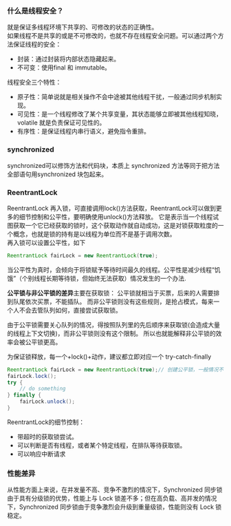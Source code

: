 ### 什么是线程安全？  
就是保证多线程环境下共享的、可修改的状态的正确性。  
如果线程不是共享的或是不可修改的，也就不存在线程安全问题。可以通过两个方法保证线程的安全：
* 封装：通过封装将内部状态隐藏起来。
* 不可变：使用final 和 immutable。  

线程安全三个特性：
* 原子性：简单说就是相关操作不会中途被其他线程干扰，一般通过同步机制实现。
* 可见性：是一个线程修改了某个共享变量，其状态能够立即被其他线程知晓，volatile 就是负责保证可见性的。
* 有序性：是保证线程内串行语义，避免指令重排。
 
 ### synchronized
 synchronized可以修饰方法和代码块，本质上 synchronized 方法等同于把方法全部语句用synchronized 块包起来。
 ### ReentrantLock 
ReentrantLock 再入锁，可直接调用lock()方法获取，ReentrantLock可以做到更多的细节控制和公平性，要明确使用unlock()方法释放。 
它是表示当一个线程试图获取一个它已经获取的锁时，这个获取动作就自动成功，这是对锁获取粒度的一个概念，也就是锁的持有是以线程为单位而不是基于调用次数。  
再入锁可以设置公平性，如下
```Java
ReentrantLock fairLock = new ReentrantLock(true);
```
当公平性为真时，会倾向于将锁赋予等待时间最久的线程。公平性是减少线程“饥饿”（个别线程长期等待锁，但始终无法获取）情况发生的一个办法.   


**公平锁与非公平锁的差异**主要在获取锁：
公平锁就相当于买票，后来的人需要排到队尾依次买票，不能插队。
而非公平锁则没有这些规则，是抢占模式，每来一个人不会去管队列如何，直接尝试获取锁。

由于公平锁需要关心队列的情况，得按照队列里的先后顺序来获取锁(会造成大量的线程上下文切换)，而非公平锁则没有这个限制。
所以也就能解释非公平锁的效率会被公平锁更高。  

为保证锁释放，每一个+lock()+动作，建议都立即对应一个 try-catch-finally
```Java
ReentrantLock fairLock = new ReentrantLock(true);// 创建公平锁，一般情况不需要,因为影响性能。
fairLock.lock();
try {
	// do something
} finally {
 	fairLock.unlock();
}

```

ReentrantLock的细节控制：
* 带超时的获取锁尝试。
* 可以判断是否有线程，或者某个特定线程，在排队等待获取锁。
* 可以响应中断请求  

### 性能差异
从性能方面上来说，在并发量不高、竞争不激烈的情况下，Synchronized 同步锁由于具有分级锁的优势，性能上与 Lock 锁差不多；但在高负载、高并发的情况下，Synchronized 同步锁由于竞争激烈会升级到重量级锁，性能则没有 Lock 锁稳定。



